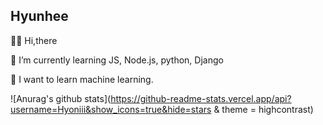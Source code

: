 ## Hyunhee
<div style="border:1px"></div>

🙌🏼 Hi,there <p>
🌱 I’m currently learning JS, Node.js, python, Django<p>
📓 I want to learn machine learning.<p>


![Anurag's github stats](https://github-readme-stats.vercel.app/api?username=Hyoniii&show_icons=true&hide=stars & theme = highcontrast)

<!--
**Hyoniii/Hyoniii** is a ✨ _special_ ✨ repository because its `README.md` (this file) appears on your GitHub profile.

Here are some ideas to get you started:

- 🔭 I’m currently working on ...
- 🌱 I’m currently learning ...
- 👯 I’m looking to collaborate on ...
- 🤔 I’m looking for help with ...
- 💬 Ask me about ...
- 📫 How to reach me: ...
- 😄 Pronouns: ...
- ⚡ Fun fact: ...
-->



